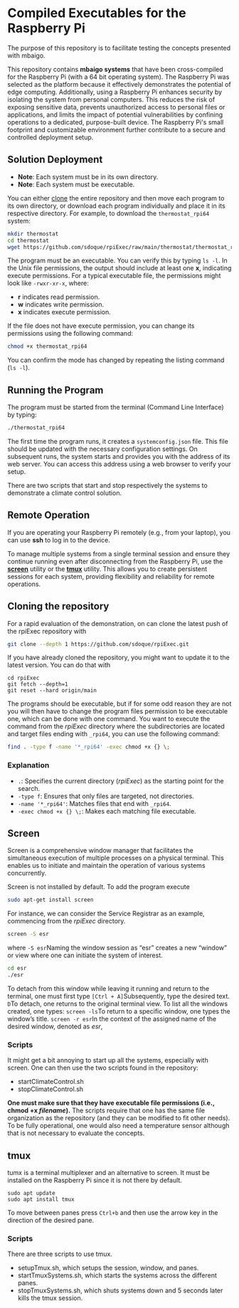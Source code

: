 # Compiled Executables for the Raspberry Pi

The purpose of this repository is to facilitate testing the concepts presented with mbaigo.

This repository contains **mbaigo systems** that have been cross-compiled for the Raspberry Pi (with a 64 bit operating system). The Raspberry Pi was selected as the platform because it effectively demonstrates the potential of edge computing. Additionally, using a Raspberry Pi enhances security by isolating the system from personal computers. This reduces the risk of exposing sensitive data, prevents unauthorized access to personal files or applications, and limits the impact of potential vulnerabilities by confining operations to a dedicated, purpose-built device. The Raspberry Pi's small footprint and customizable environment further contribute to a secure and controlled deployment setup.

## Solution Deployment

- **Note**: Each system must be in its own directory.
- **Note**: Each system must be executable.

You can either [clone](#cloning-the-repository) the entire repository and then move each program to its own directory, or download each program individually and place it in its respective directory. For example, to download the `thermostat_rpi64` system:

``` bash
mkdir thermostat
cd thermostat
wget https://github.com/sdoque/rpiExec/raw/main/thermostat/thermostat_rpi64
```

The program must be an executable. You can verify this by typing `ls -l`. In the Unix file permissions, the output should include at least one **x**, indicating execute permissions. For a typical executable file, the permissions might look like `-rwxr-xr-x`, where:

- **r** indicates read permission.
- **w** indicates write permission.
- **x** indicates execute permission.

If the file does not have execute permission, you can change its permissions using the following command:

``` bash
chmod +x thermostat_rpi64
```

You can confirm the mode has changed by repeating the listing command (`ls -l`).

## Running the Program

The program must be started from the terminal (Command Line Interface) by typing:

``` bash
./thermostat_rpi64
```

The first time the program runs, it creates a `systemconfig.json` file. This file should be updated with the necessary configuration settings. On subsequent runs, the system starts and provides you with the address of its web server. You can access this address using a web browser to verify your setup.

There are two scripts that start and stop respectively the systems to demonstrate a climate control solution.

## Remote Operation

If you are operating your Raspberry Pi remotely (e.g., from your laptop), you can use **ssh** to log in to the device.

To manage multiple systems from a single terminal session and ensure they continue running even after disconnecting from the Raspberry Pi, use the [**screen**](#screen) utility or the [**tmux**](#tmux) utility. This allows you to create persistent sessions for each system, providing flexibility and reliability for remote operations.

## Cloning the repository

For a rapid evaluation of the demonstration, on can clone the latest push of the rpiExec repository with

``` bash
git clone --depth 1 https://github.com/sdoque/rpiExec.git
```

If you have already cloned the repository, you might want to update it to the latest version. You can do that with

```
cd rpiExec
git fetch --depth=1
git reset --hard origin/main
```

The programs should be executable, but if for some odd reason they are not you will then have to change the program files permission to be executable one, which can be done with one command. You want to execute the command from the *rpiExec* directory where the subdirectories are located and target files ending with `_rpi64`, you can use the following command:

``` bash
find . -type f -name '*_rpi64' -exec chmod +x {} \;
```

### Explanation

- `.`: Specifies the current directory (*rpiExec*) as the starting point for the search.
- `-type f`: Ensures that only files are targeted, not directories.
- `-name '*_rpi64'`: Matches files that end with `_rpi64`.
- `-exec chmod +x {} \;`: Makes each matching file executable.

## Screen

Screen is a comprehensive window manager that facilitates the simultaneous execution of multiple processes on a physical terminal. This enables us to initiate and maintain the operation of various systems concurrently.

Screen is not installed by default. To add the program execute

``` bash
sudo apt-get install screen
```

For instance, we can consider the Service Registrar as an example, commencing from the *rpiExec* directory.

 ``` bash
 screen -S esr
 ```

where  ```-S esr```Naming the window session as “esr” creates a new “window” or view where one can initiate the system of interest.

 ``` bash
 cd esr
 ./esr
 ```

To detach from this window while leaving it running and return to the terminal, one must first type ```[Ctrl + A]```Subsequently, type the desired text. ```D```To detach, one returns to the original terminal view. To list all the windows created, one types: ```screen -ls```To return to a specific window, one types the window’s title. ```screen -r esr```In the context of the assigned name of the desired window, denoted as *esr*,

### Scripts

It might get a bit annoying to start up all the systems, especially with screen. One can then use the two scripts found in the repository:

- startClimateControl.sh
- stopClimateControl.sh

**One must make sure that they have executable file permissions (i.e., chmod +x *filename*).** The scripts require that one has the same file organization as the repository (and they can be modified to fit other needs). To be fully operational, one would also need a temperature sensor although that is not necessary to evaluate the concepts.

## tmux
tumx is a terminal multiplexer and an alternative to screen. It must be installed on the Raspberry Pi since it is not there by default.
```
sudo apt update
sudo apt install tmux
```

To move between panes press ```Ctrl+b``` and then use the arrow key in the direction of the desired pane.

### Scripts

There are three scripts to use tmux.
- setupTmux.sh, which setups the session, window, and panes.
- startTmuxSystems.sh, which starts the systems across the different panes.
- stopTmuxSystems.sh, which shuts systems down and 5 seconds later kills the tmux session.
